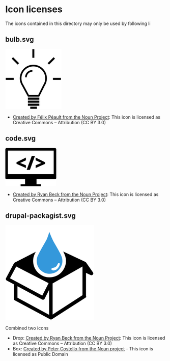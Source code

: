 # Icon licenses

The icons contained in this directory may only be used by following li

## bulb.svg

![bulb.svg](bulb.svg)

* [Created by Félix Péault from the Noun Project](http://thenounproject.com/term/light-bulb/23392/): This icon is licensed as Creative Commons – Attribution (CC BY 3.0)

## code.svg

![code.svg](code.svg)

* [Created by Ryan Beck from the Noun Project](http://thenounproject.com/term/code/20721/): This icon is licensed as Creative Commons – Attribution (CC BY 3.0)

## drupal-packagist.svg

![drupal-packagist.svg](drupal-packagist.svg)

Combined two icons

* Drop: [Created by Ryan Beck from the Noun Project](http://thenounproject.com/term/code/20721/): This icon is licensed as Creative Commons – Attribution (CC BY 3.0)
* Box: [Created by Peter Costello from the Noun project](http://thenounproject.com/term/box/9152/) - This icon is licensed as Public Domain
